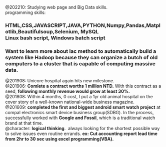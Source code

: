 @202210: Studying web page and Big Data skills.<br>
programming skills:<br>
### HTML,CSS,JAVASCRIPT,JAVA,PYTHON,Numpy,Pandas,Matplotlib,Beautifulsoup,Selenium, MySQL<br>Linux bash script, Windows batch script<BR>
### Want to learn more about Iac method to automatically build a system like Hadoop because they can organize a butch of old computers to a cluster that is capable of computing massive data. 
@201908: Unicore hospital again hits new milestone.<br>
@201906: <b>Comlete a contract worths 1 million NTD.</b> With this contract as a seed, <b>following monthly revenue would grow at least 30%.</b><br>
@201808: Within 4 months, 0 cost, I put a 1yr old animal hospital on the cover story of a well-known national-wide business magazine.<br>
@201609: <b>completed the first and biggest android smart watch project</b> at compal electronics smart device business group(SDBG). In the process, successfully worked with <b>Google and Fossil</b>, which is a traditional watch brand at that time. <br>
@character: <b>logical thinking</b>.  always looking for the shortest possible way to solve issues even routine errands. <b>ex: Cut accounting report lead time from 2hr to 30 sec using excel programming(VBA).</b><br>
